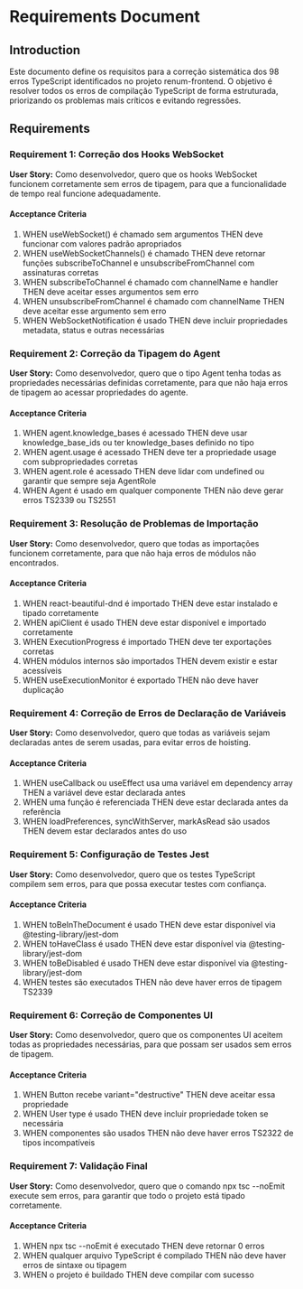 # Requirements Document

## Introduction

Este documento define os requisitos para a correção sistemática dos 98 erros TypeScript identificados no projeto renum-frontend. O objetivo é resolver todos os erros de compilação TypeScript de forma estruturada, priorizando os problemas mais críticos e evitando regressões.

## Requirements

### Requirement 1: Correção dos Hooks WebSocket

**User Story:** Como desenvolvedor, quero que os hooks WebSocket funcionem corretamente sem erros de tipagem, para que a funcionalidade de tempo real funcione adequadamente.

#### Acceptance Criteria

1. WHEN useWebSocket() é chamado sem argumentos THEN deve funcionar com valores padrão apropriados
2. WHEN useWebSocketChannels() é chamado THEN deve retornar funções subscribeToChannel e unsubscribeFromChannel com assinaturas corretas
3. WHEN subscribeToChannel é chamado com channelName e handler THEN deve aceitar esses argumentos sem erro
4. WHEN unsubscribeFromChannel é chamado com channelName THEN deve aceitar esse argumento sem erro
5. WHEN WebSocketNotification é usado THEN deve incluir propriedades metadata, status e outras necessárias

### Requirement 2: Correção da Tipagem do Agent

**User Story:** Como desenvolvedor, quero que o tipo Agent tenha todas as propriedades necessárias definidas corretamente, para que não haja erros de tipagem ao acessar propriedades do agente.

#### Acceptance Criteria

1. WHEN agent.knowledge_bases é acessado THEN deve usar knowledge_base_ids ou ter knowledge_bases definido no tipo
2. WHEN agent.usage é acessado THEN deve ter a propriedade usage com subpropriedades corretas
3. WHEN agent.role é acessado THEN deve lidar com undefined ou garantir que sempre seja AgentRole
4. WHEN Agent é usado em qualquer componente THEN não deve gerar erros TS2339 ou TS2551

### Requirement 3: Resolução de Problemas de Importação

**User Story:** Como desenvolvedor, quero que todas as importações funcionem corretamente, para que não haja erros de módulos não encontrados.

#### Acceptance Criteria

1. WHEN react-beautiful-dnd é importado THEN deve estar instalado e tipado corretamente
2. WHEN apiClient é usado THEN deve estar disponível e importado corretamente
3. WHEN ExecutionProgress é importado THEN deve ter exportações corretas
4. WHEN módulos internos são importados THEN devem existir e estar acessíveis
5. WHEN useExecutionMonitor é exportado THEN não deve haver duplicação

### Requirement 4: Correção de Erros de Declaração de Variáveis

**User Story:** Como desenvolvedor, quero que todas as variáveis sejam declaradas antes de serem usadas, para evitar erros de hoisting.

#### Acceptance Criteria

1. WHEN useCallback ou useEffect usa uma variável em dependency array THEN a variável deve estar declarada antes
2. WHEN uma função é referenciada THEN deve estar declarada antes da referência
3. WHEN loadPreferences, syncWithServer, markAsRead são usados THEN devem estar declarados antes do uso

### Requirement 5: Configuração de Testes Jest

**User Story:** Como desenvolvedor, quero que os testes TypeScript compilem sem erros, para que possa executar testes com confiança.

#### Acceptance Criteria

1. WHEN toBeInTheDocument é usado THEN deve estar disponível via @testing-library/jest-dom
2. WHEN toHaveClass é usado THEN deve estar disponível via @testing-library/jest-dom
3. WHEN toBeDisabled é usado THEN deve estar disponível via @testing-library/jest-dom
4. WHEN testes são executados THEN não deve haver erros de tipagem TS2339

### Requirement 6: Correção de Componentes UI

**User Story:** Como desenvolvedor, quero que os componentes UI aceitem todas as propriedades necessárias, para que possam ser usados sem erros de tipagem.

#### Acceptance Criteria

1. WHEN Button recebe variant="destructive" THEN deve aceitar essa propriedade
2. WHEN User type é usado THEN deve incluir propriedade token se necessária
3. WHEN componentes são usados THEN não deve haver erros TS2322 de tipos incompatíveis

### Requirement 7: Validação Final

**User Story:** Como desenvolvedor, quero que o comando npx tsc --noEmit execute sem erros, para garantir que todo o projeto está tipado corretamente.

#### Acceptance Criteria

1. WHEN npx tsc --noEmit é executado THEN deve retornar 0 erros
2. WHEN qualquer arquivo TypeScript é compilado THEN não deve haver erros de sintaxe ou tipagem
3. WHEN o projeto é buildado THEN deve compilar com sucesso